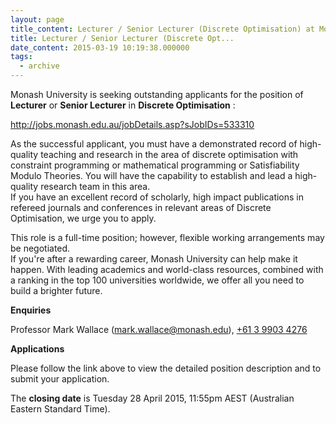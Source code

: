 ```yaml
---
layout: page
title_content: Lecturer / Senior Lecturer (Discrete Optimisation) at Monash University, Melbourne, Australia
title: Lecturer / Senior Lecturer (Discrete Opt...
date_content: 2015-03-19 10:19:38.000000
tags:
  - archive
---
```

Monash University is seeking outstanding applicants for the position of
**Lecturer** or **Senior Lecturer** in **Discrete Optimisation** :





<http://jobs.monash.edu.au/jobDetails.asp?sJobIDs=533310>





As the successful applicant, you must have a demonstrated record of high-
quality teaching and research in the area of discrete optimisation with
constraint programming or mathematical programming or Satisfiability Modulo
Theories. You will have the capability to establish and lead a high-quality
research team in this area.  
If you have an excellent record of scholarly, high impact publications in
refereed journals and conferences in relevant areas of Discrete Optimisation,
we urge you to apply.



This role is a full-time position; however, flexible working arrangements may
be negotiated.  
If you're after a rewarding career, Monash University can help make it happen.
With leading academics and world-class resources, combined with a ranking in
the top 100 universities worldwide, we offer all you need to build a brighter
future.





 **Enquiries**



Professor Mark Wallace
([mark.wallace@monash.edu](mailto:mark.wallace@monash.edu)), [+61 3 9903
4276](tel:%2B61%203%209903%204276)





 **Applications**



Please follow the link above to view the detailed position description and to
submit your application.



The **closing date** is Tuesday 28 April 2015, 11:55pm AEST (Australian
Eastern Standard Time).

